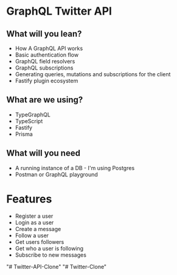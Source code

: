 # GraphQL Twitter API

## What will you lean?
* How A GraphQL API works
* Basic authentication flow
* GraphQL field resolvers
* GraphQL subscriptions
* Generating queries, mutations and subscriptions for the client
* Fastify plugin ecosystem

## What are we using?
* TypeGraphQL
* TypeScript
* Fastify
* Prisma

## What will you need
* A running instance of a DB - I'm using Postgres
* Postman or GraphQL playground

# Features
* Register a user
* Login as a user
* Create a message
* Follow a user
* Get users followers
* Get who a user is following
* Subscribe to new messages



"# Twitter-API-Clone" 
"# Twitter-Clone" 
